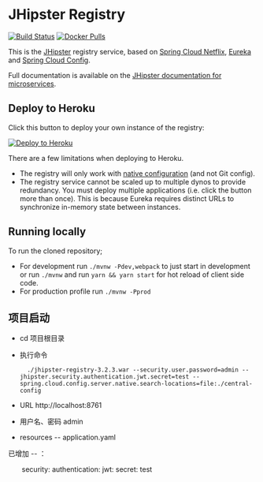 # JHipster Registry

[![Build Status][travis-image]][travis-url]  [![Docker Pulls](https://img.shields.io/docker/pulls/jhipster/jhipster-registry.svg)](https://hub.docker.com/r/jhipster/jhipster-registry/)

This is the [JHipster](http://www.jhipster.tech/) registry service, based on [Spring Cloud Netflix](http://cloud.spring.io/spring-cloud-netflix/), [Eureka](https://github.com/Netflix/eureka) and [Spring Cloud Config](http://cloud.spring.io/spring-cloud-config/).

Full documentation is available on the [JHipster documentation for microservices](http://www.jhipster.tech/microservices-architecture).

## Deploy to Heroku

Click this button to deploy your own instance of the registry:

[![Deploy to Heroku](https://www.herokucdn.com/deploy/button.png)](https://heroku.com/deploy)

There are a few limitations when deploying to Heroku.

* The registry will only work with [native configuration](http://www.jhipster.tech/jhipster-registry/#spring-cloud-config) (and not Git config).
* The registry service cannot be scaled up to multiple dynos to provide redundancy. You must deploy multiple applications (i.e. click the button more than once). This is because Eureka requires distinct URLs to synchronize in-memory state between instances.

## Running locally

To run the cloned repository;
* For development run `./mvnw -Pdev,webpack` to just start in development or run `./mvnw` and run `yarn && yarn start` for hot reload of client side code.
* For production profile run `./mvnw -Pprod`

[travis-image]: https://travis-ci.org/jhipster/jhipster-registry.svg?branch=master
[travis-url]: https://travis-ci.org/jhipster/jhipster-registry

## 项目启动

- cd 项目根目录

- 执行命令

        ./jhipster-registry-3.2.3.war --security.user.password=admin --jhipster.security.authentication.jwt.secret=test --spring.cloud.config.server.native.search-locations=file:./central-config

- URL http://localhost:8761

- 用户名、密码  admin

- resources -- application.yaml

已增加 -- ：
            
            
        security:
        authentication:
            jwt:
                secret: test

